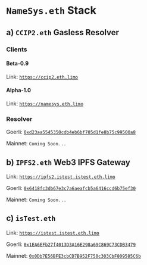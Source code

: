 # `NameSys.eth` Stack

## a) `CCIP2.eth` Gasless Resolver

### Clients

#### Beta-0.9

Link: [`https://ccip2.eth.limo`](https://ccip2.eth.limo)

#### Alpha-1.0

Link: [`https://namesys.eth.limo`](https://namesys.eth.limo)

### Resolver

Goerli: [`0xd23aa5545350cdb4eb6bf705d1fe8b75c99500a8`](https://goerli.etherscan.io/address/0xd23aa5545350cdb4eb6bf705d1fe8b75c99500a8#code)

Mainnet: `Coming Soon...`

## b) `IPFS2.eth` Web3 IPFS Gateway

Link: [`https://ipfs2.istest.istest.eth.limo`](https://ipfs2.istest.istest.eth.limo)

Goerli: [`0x6418fc3db67e3c7a6aeafcb5a6416ccd6b75ef30`](https://goerli.etherscan.io/address/0x6418fc3db67e3c7a6aeafcb5a6416ccd6b75ef30#code)

Mainnet: `Coming Soon...`

## c) `isTest.eth`

Link: [`https://istest.istest.eth.limo`](https://istest.istest.eth.limo)

Goerli: [`0x1EA6EFb27f4013D3A16E298a69C869C73CDB3479`](https://goerli.etherscan.io/address/0x1EA6EFb27f4013D3A16E298a69C869C73CDB3479#code)

Mainnet: [`0x0Db7E56BFE3cbCD7B952F750c303CbF809585C6b`](https://etherscan.io/address/0x0Db7E56BFE3cbCD7B952F750c303CbF809585C6b#code)
